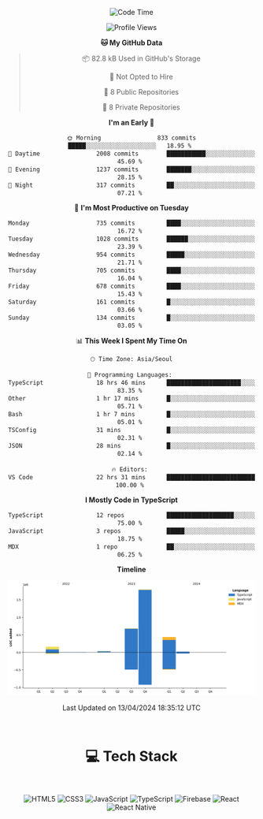 <div align="center">

  <!--START_SECTION:waka-->
![Code Time](http://img.shields.io/badge/Code%20Time-813%20hrs%202%20mins-blue)

![Profile Views](http://img.shields.io/badge/Profile%20Views-1-blue)

**🐱 My GitHub Data** 

> 📦 82.8 kB Used in GitHub's Storage 
 > 
> 🚫 Not Opted to Hire
 > 
> 📜 8 Public Repositories 
 > 
> 🔑 8 Private Repositories 
 > 
**I'm an Early 🐤** 

```text
🌞 Morning                833 commits         █████░░░░░░░░░░░░░░░░░░░░   18.95 % 
🌆 Daytime                2008 commits        ███████████░░░░░░░░░░░░░░   45.69 % 
🌃 Evening                1237 commits        ███████░░░░░░░░░░░░░░░░░░   28.15 % 
🌙 Night                  317 commits         ██░░░░░░░░░░░░░░░░░░░░░░░   07.21 % 
```
📅 **I'm Most Productive on Tuesday** 

```text
Monday                   735 commits         ████░░░░░░░░░░░░░░░░░░░░░   16.72 % 
Tuesday                  1028 commits        ██████░░░░░░░░░░░░░░░░░░░   23.39 % 
Wednesday                954 commits         █████░░░░░░░░░░░░░░░░░░░░   21.71 % 
Thursday                 705 commits         ████░░░░░░░░░░░░░░░░░░░░░   16.04 % 
Friday                   678 commits         ████░░░░░░░░░░░░░░░░░░░░░   15.43 % 
Saturday                 161 commits         █░░░░░░░░░░░░░░░░░░░░░░░░   03.66 % 
Sunday                   134 commits         █░░░░░░░░░░░░░░░░░░░░░░░░   03.05 % 
```


📊 **This Week I Spent My Time On** 

```text
🕑︎ Time Zone: Asia/Seoul

💬 Programming Languages: 
TypeScript               18 hrs 46 mins      █████████████████████░░░░   83.35 % 
Other                    1 hr 17 mins        █░░░░░░░░░░░░░░░░░░░░░░░░   05.71 % 
Bash                     1 hr 7 mins         █░░░░░░░░░░░░░░░░░░░░░░░░   05.01 % 
TSConfig                 31 mins             █░░░░░░░░░░░░░░░░░░░░░░░░   02.31 % 
JSON                     28 mins             █░░░░░░░░░░░░░░░░░░░░░░░░   02.14 % 

🔥 Editors: 
VS Code                  22 hrs 31 mins      █████████████████████████   100.00 % 
```

**I Mostly Code in TypeScript** 

```text
TypeScript               12 repos            ███████████████████░░░░░░   75.00 % 
JavaScript               3 repos             █████░░░░░░░░░░░░░░░░░░░░   18.75 % 
MDX                      1 repo              ██░░░░░░░░░░░░░░░░░░░░░░░   06.25 % 
```



**Timeline**

![Lines of Code chart](https://raw.githubusercontent.com/SONGDAM/SONGDAM/master/assets/bar_graph.png)


 Last Updated on 13/04/2024 18:35:12 UTC
<!--END_SECTION:waka-->

  
 <br>
  
# 💻 Tech Stack
  
</div>

</br>

<div align="center">

   ![HTML5](https://img.shields.io/badge/html5-%23E34F26.svg?style=for-the-badge&logo=html5&logoColor=white) ![CSS3](https://img.shields.io/badge/css3-%231572B6.svg?style=for-the-badge&logo=css3&logoColor=white) ![JavaScript](https://img.shields.io/badge/javascript-%23323330.svg?style=for-the-badge&logo=javascript&logoColor=%23F7DF1E) 
 ![TypeScript](https://img.shields.io/badge/typescript-%23007ACC.svg?style=for-the-badge&logo=typescript&logoColor=white)
  ![Firebase](https://img.shields.io/badge/firebase-%23039BE5.svg?style=for-the-badge&logo=firebase) 
 ![React](https://img.shields.io/badge/react-%2320232a.svg?style=for-the-badge&logo=react&logoColor=%2361DAFB) ![React Native](https://img.shields.io/badge/react_native-%2320232a.svg?style=for-the-badge&logo=react&logoColor=%2361DAFB) 

 
</div>
